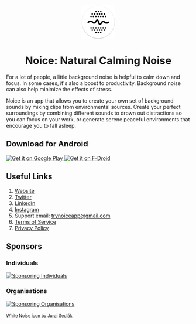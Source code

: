 <p align="center">
  <a href="https://trynoice.com">
    <img alt="Noice Logo" src="https://raw.githubusercontent.com/trynoice/.github/main/graphics/icon-round.png" width="92" />
  </a>
</p>
<h1 align="center">Noice: Natural Calming Noise</h1>

For a lot of people, a little background noise is helpful to calm down and
focus. In some cases, it's also a boost to productivity. Background noise can
also help minimize the effects of stress.

Noice is an app that allows you to create your own set of background sounds by
mixing clips from environmental sources. Create your perfect surroundings by
combining different sounds to drown out distractions so you can focus on your
work, or generate serene peaceful environments that encourage you to fall
asleep.

## Download for Android

<a href="https://play.google.com/store/apps/details?id=com.github.ashutoshgngwr.noice">
  <img src="https://play.google.com/intl/en_us/badges/images/generic/en-play-badge.png" alt="Get it on Google Play" height="100" />
</a>
<a href="https://f-droid.org/app/com.github.ashutoshgngwr.noice">
  <img src="https://fdroid.gitlab.io/artwork/badge/get-it-on.png" alt="Get it on F-Droid" height="100" />
</a>

## Useful Links

1. [Website](https://trynoice.com)
2. [Twitter](https://twitter.com/trynoice)
3. [LinkedIn](https://linkedin.com/company/trynoice)
4. [Instagram](https://instagram.com/trynoice)
5. Support email: [trynoiceapp@gmail.com](mailto:trynoiceapp@gmail.com)
6. [Terms of Service](https://trynoice.com/terms-of-service)
7. [Privacy Policy](https://trynoice.com/privacy-policy)

## Sponsors

### Individuals

[![Sponsoring Individuals][oc-individuals-badge]][oc]

### Organisations

[![Sponsoring Organisations][oc-orgs-badge]][oc]

<a href="https://thenounproject.com/icon/white-noise-1287855/">
  <small>White Noise icon by Juraj Sedlák</small>
</a>

[oc]: https://opencollective.com/noice
[oc-individuals-badge]: https://opencollective.com/noice/individuals.svg?avatarHeight=64&width=720
[oc-orgs-badge]: https://opencollective.com/noice/organizations.svg?avatarHeight=64&width=720
